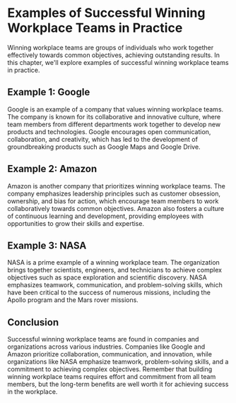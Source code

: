 Examples of Successful Winning Workplace Teams in Practice
=======================================================================================================

Winning workplace teams are groups of individuals who work together effectively towards common objectives, achieving outstanding results. In this chapter, we'll explore examples of successful winning workplace teams in practice.

Example 1: Google
-----------------

Google is an example of a company that values winning workplace teams. The company is known for its collaborative and innovative culture, where team members from different departments work together to develop new products and technologies. Google encourages open communication, collaboration, and creativity, which has led to the development of groundbreaking products such as Google Maps and Google Drive.

Example 2: Amazon
-----------------

Amazon is another company that prioritizes winning workplace teams. The company emphasizes leadership principles such as customer obsession, ownership, and bias for action, which encourage team members to work collaboratively towards common objectives. Amazon also fosters a culture of continuous learning and development, providing employees with opportunities to grow their skills and expertise.

Example 3: NASA
---------------

NASA is a prime example of a winning workplace team. The organization brings together scientists, engineers, and technicians to achieve complex objectives such as space exploration and scientific discovery. NASA emphasizes teamwork, communication, and problem-solving skills, which have been critical to the success of numerous missions, including the Apollo program and the Mars rover missions.

Conclusion
----------

Successful winning workplace teams are found in companies and organizations across various industries. Companies like Google and Amazon prioritize collaboration, communication, and innovation, while organizations like NASA emphasize teamwork, problem-solving skills, and a commitment to achieving complex objectives. Remember that building winning workplace teams requires effort and commitment from all team members, but the long-term benefits are well worth it for achieving success in the workplace.
